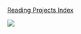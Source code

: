 [Reading Projects Index](../Reading%20Projects%20Index.md)

![](../zettelkasten/attachments/Pasted%20image%2020210428000928.png)